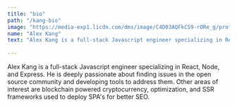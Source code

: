 ```yaml
---
title: "bio"
path: "/kang-bio"
image: "https://media-exp1.licdn.com/dms/image/C4D03AQFkCS9-rORe_g/profile-displayphoto-shrink_200_200/0?e=1593648000&v=beta&t=aB2NlG9OOmfAg5w9wD4UZcbBq7AxbtEvpXgk4AqYmkg"
name: "Alex Kang"
text: "Alex Kang is a full-stack Javascript engineer specializing in React, Node, and Express. He is deeply passionate about finding issues in the open source community and developing tools to address them. Other areas of interest are blockchain powered cryptocurrency, optimization, and SSR frameworks used to deploy SPA's for better SEO."
 
--- 
```


Alex Kang is a full-stack Javascript engineer specializing in React, Node, and Express. He is deeply passionate about finding issues in the open source community and developing tools to address them. Other areas of interest are blockchain powered cryptocurrency, optimization, and SSR frameworks used to deploy SPA's for better SEO.
 